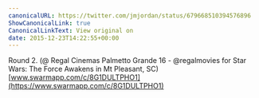 ```yaml
---
canonicalURL: https://twitter.com/jmjordan/status/679668510394576896
ShowCanonicalLink: true
CanonicalLinkText: View original on
date: 2015-12-23T14:22:55+00:00
---
```

Round 2. (@ Regal Cinemas Palmetto Grande 16 - @regalmovies for Star Wars: The Force Awakens in Mt Pleasant, SC) [www.swarmapp.com/c/8G1DULTPHO1](https://www.swarmapp.com/c/8G1DULTPHO1)